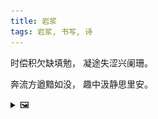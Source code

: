 ```yaml
---
title: 岩浆
tags: 岩浆, 书写, 诗
---
```


时偿积欠缺填勉，
凝途失涩兴阑珊。

奔流方遒黯如没，
趣中汲静思里安。

<details><summary>🖼️</summary>

![](/writings/images/2017-08-09-14-03-yan-jiang.JPG)

</details>
